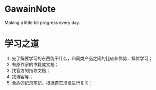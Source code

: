 # GawainNote
Making a little bit progress every day.


# 学习之道 #
1. 先了解要学习的东西能干什么，和同类产品之间的比较和优势，择优学习；
2. 有原作家的书籍或文档；
3. 找官方的指导文档；
4. 找博客等；
5. 合适的记录笔记，根据遗忘规律进行复习；

